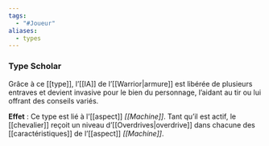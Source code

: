 ```yaml
---
tags:
  - "#Joueur"
aliases:
  - types
---
```

### Type Scholar
Grâce à ce [[type]], l’[[IA]] de l’[[Warrior|armure]] est libérée de plusieurs entraves et devient invasive pour le bien du personnage, l’aidant au tir ou lui offrant des conseils variés.

**Effet** : Ce type est lié à l’[[aspect]] _[[Machine]]_. Tant qu’il est actif, le [[chevalier]] reçoit un niveau d’[[Overdrives|overdrive]] dans chacune des [[caractéristiques]] de l’[[aspect]] _[[Machine]]_.